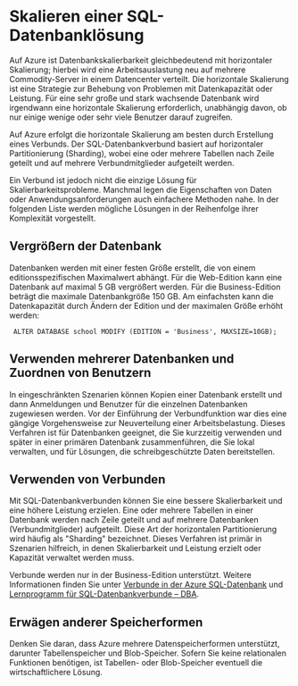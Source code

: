 <properties linkid="manage-services-how-to-scale-a-sqldb" urlDisplayName="How to scale" pageTitle="How to scale a SQL Database - Azure" metaKeywords="" description="Learn about options for scaling your SQL Database in Azure." metaCanonical="" services="sql-database" documentationCenter="" title="How to Scale a SQL Database Solution" authors="" solutions="" manager="" editor="" />

Skalieren einer SQL-Datenbanklösung
===================================

Auf Azure ist Datenbankskalierbarkeit gleichbedeutend mit horizontaler Skalierung; hierbei wird eine Arbeitsauslastung neu auf mehrere Commodity-Server in einem Datencenter verteilt. Die horizontale Skalierung ist eine Strategie zur Behebung von Problemen mit Datenkapazität oder Leistung. Für eine sehr große und stark wachsende Datenbank wird irgendwann eine horizontale Skalierung erforderlich, unabhängig davon, ob nur einige wenige oder sehr viele Benutzer darauf zugreifen.

Auf Azure erfolgt die horizontale Skalierung am besten durch Erstellung eines Verbunds. Der SQL-Datenbankverbund basiert auf horizontaler Partitionierung (Sharding), wobei eine oder mehrere Tabellen nach Zeile geteilt und auf mehrere Verbundmitglieder aufgeteilt werden.

Ein Verbund ist jedoch nicht die einzige Lösung für Skalierbarkeitsprobleme. Manchmal legen die Eigenschaften von Daten oder Anwendungsanforderungen auch einfachere Methoden nahe. In der folgenden Liste werden mögliche Lösungen in der Reihenfolge ihrer Komplexität vorgestellt.

Vergrößern der Datenbank
------------------------

Datenbanken werden mit einer festen Größe erstellt, die von einem editionsspezifischen Maximalwert abhängt. Für die Web-Edition kann eine Datenbank auf maximal 5 GB vergrößert werden. Für die Business-Edition beträgt die maximale Datenbankgröße 150 GB. Am einfachsten kann die Datenkapazität durch Ändern der Edition und der maximalen Größe erhöht werden:

     ALTER DATABASE school MODIFY (EDITION = 'Business', MAXSIZE=10GB);

Verwenden mehrerer Datenbanken und Zuordnen von Benutzern
---------------------------------------------------------

In eingeschränkten Szenarien können Kopien einer Datenbank erstellt und dann Anmeldungen und Benutzer für die einzelnen Datenbanken zugewiesen werden. Vor der Einführung der Verbundfunktion war dies eine gängige Vorgehensweise zur Neuverteilung einer Arbeitsbelastung. Dieses Verfahren ist für Datenbanken geeignet, die Sie kurzzeitig verwenden und später in einer primären Datenbank zusammenführen, die Sie lokal verwalten, und für Lösungen, die schreibgeschützte Daten bereitstellen.

Verwenden von Verbunden
-----------------------

Mit SQL-Datenbankverbunden können Sie eine bessere Skalierbarkeit und eine höhere Leistung erzielen. Eine oder mehrere Tabellen in einer Datenbank werden nach Zeile geteilt und auf mehrere Datenbanken (Verbundmitglieder) aufgeteilt. Diese Art der horizontalen Partitionierung wird häufig als "Sharding" bezeichnet. Dieses Verfahren ist primär in Szenarien hilfreich, in denen Skalierbarkeit und Leistung erzielt oder Kapazität verwaltet werden muss.

Verbunde werden nur in der Business-Edition unterstützt. Weitere Informationen finden Sie unter [Verbunde in der Azure SQL-Datenbank](http://msdn.microsoft.com/en-us/library/windowsazure/hh597452.aspx) und [Lernprogramm für SQL-Datenbankverbunde – DBA](http://msdn.microsoft.com/en-us/library/windowsazure/hh778416.aspx).

Erwägen anderer Speicherformen
------------------------------

Denken Sie daran, dass Azure mehrere Datenspeicherformen unterstützt, darunter Tabellenspeicher und Blob-Speicher. Sofern Sie keine relationalen Funktionen benötigen, ist Tabellen- oder Blob-Speicher eventuell die wirtschaftlichere Lösung.

[Federations in SQL Database]: http://msdn.microsoft.com/en-us/library/windowsazure/hh597452.aspx
[SQL Database Federations Tutorial - DBA]: http://msdn.microsoft.com/en-us/library/windowsazure/hh778416.aspx
